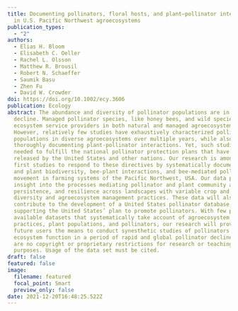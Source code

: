 ```yaml
---
title: Documenting pollinators, floral hosts, and plant–pollinator interactions
  in U.S. Pacific Northwest agroecosystems
publication_types:
  - "2"
authors:
  - Elias H. Bloom
  - Elisabeth C. Oeller
  - Rachel L. Olsson
  - Matthew R. Brousil
  - Robert N. Schaeffer
  - Saumik Basu
  - Zhen Fu
  - David W. Crowder
doi: https://doi.org/10.1002/ecy.3606
publication: Ecology
abstract: The abundance and diversity of pollinator populations are in global
  decline. Managed pollinator species, like honey bees, and wild species are key
  ecosystem service providers in both natural and managed agroecosystems.
  However, relatively few studies have exhaustively characterized pollinator
  populations in diverse agroecosystems over multiple years, while also
  thoroughly documenting plant-pollinator interactions. Yet, such studies are
  needed to fulfill the national pollinator protection plans that have been
  released by the United States and other nations. Our research is among the
  first studies to respond to these directives by systematically documenting bee
  and plant biodiversity, bee-plant interactions, and bee-mediated pollen
  movement in farming systems of the Pacific Northwest, USA. Our data provides
  insight into the processes mediating pollinator and plant community assembly,
  persistence, and resilience across landscapes with variable crop and landscape
  diversity and agroecosystem management practices. These data will also
  contribute to the development of a United States pollinator database,
  supporting the United States’ plan to promote pollinators. With few publicly
  available datasets that systematically take account of agroecosystem
  practices, plant populations, and pollinators, our research will provide
  future users the means to conduct synesthetic studies of pollinators and
  ecosystem function in a period of rapid and global pollinator declines. There
  are no copyright or proprietary restrictions for research or teaching
  purposes. Usage of the data set must be cited.
draft: false
featured: false
image:
  filename: featured
  focal_point: Smart
  preview_only: false
date: 2021-12-20T16:48:25.522Z
---
```

